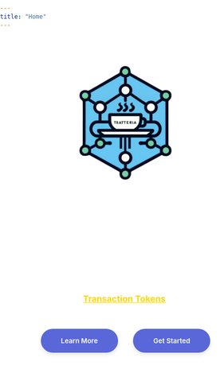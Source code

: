 ```yaml
---
title: "Home"
---
```


<style>
html, body {
  margin: 0;
  padding: 0;
  width: 100%;
  height: 100%;
  color: #fff;
  background: url('/img/background/image.png') no-repeat center center fixed;
  background-size: cover;
}

.home {
  text-align: center;
  padding: 4em 1em 6em 1em;
}

.home img {
  width: 200px;
  height: auto;
}

.home h1 {
  font-size: 4vw;
  font-weight: 800;
  margin-bottom: 20px;
}

.home h2 {
  font-size: 2.8vw;
  font-weight: 600;
  margin-bottom: 30px;
}

.home h3 {
  font-size: 1.8vw;
  font-weight: 400;
  margin-bottom: 50px;
}

.home h3 a {
  color: #ffd700;
  font-weight: 700;
  border-radius: 5px;
  transition: background-color 0.3s ease, color 0.3s ease;
  font-size: 1em;
}

.home h3 a:hover {
  color: #fff;
}

.home .buttons {
  margin-top: 30px;
  margin-bottom: 40px;
}

.buttons a {
  display: inline-block;
  margin: 0 1em;
  padding: 1.2em 3em;
  border-radius: 30px;
  background: #5a67d8;
  color: #fff;
  text-decoration: none;
  font-size: 1.4vw;
  font-weight: 600;
  box-shadow: 0 4px 8px rgba(0, 0, 0, 0.1);
  transition: background 0.3s ease, transform 0.3s ease, box-shadow 0.3s ease;
}

.buttons a:hover {
  background: #434190;
  transform: scale(1.05);
  box-shadow: 0 6px 12px rgba(0, 0, 0, 0.2);
}

.divider {
  width: 100%;
  max-width: 600px;
  height: 1px;
  background: linear-gradient(90deg, 
    transparent, 
    rgba(255, 255, 255, 0.2), 
    transparent
  );
  margin: 3em auto;
}

.community-buttons {
  display: flex;
  justify-content: center;
  gap: 1.5em;
}

.community-button {
  display: inline-flex;
  align-items: center;
  padding: 1.2em 3em;
  border-radius: 30px;
  background: rgba(255, 255, 255, 0.1);
  color: #fff;
  text-decoration: none;
  font-size: 1.4vw;
  font-weight: 600;
  border: 1px solid rgba(255, 255, 255, 0.2);
  backdrop-filter: blur(5px);
  transition: all 0.3s ease;
}

.community-button:hover {
  background: rgba(255, 255, 255, 0.2);
  transform: scale(1.05);
  box-shadow: 0 4px 8px rgba(0, 0, 0, 0.1);
}

.community-button svg {
  width: 20px;
  height: 20px;
  margin-right: 8px;
}

footer {
  background: #333;
  padding: 2em 0;
  text-align: center;
  color: #fff;
}

footer a {
  color: #5a67d8;
  text-decoration: none;
}

@media (max-width: 768px) {
  .home h1, .home h2, .home h3, .buttons a {
    font-size: 5vw;
  }
  
  .home img {
    width: 70%;
  }

  .buttons a {
    padding: 10px 20px;
    font-size: 16px;
  }
  
  .community-button {
    font-size: 16px;
    padding: 10px 20px;
  }

  .community-buttons {
    flex-direction: column;
    align-items: center;
  }

  .community-button i {
    margin-right: 8px;
  }
}

</style>
  <div class="home">
    <img src="/img/logos/image-logo.svg" alt="Tratteria Logo">
    <h1>Tratteria</h1>
    <h2>Transaction Tokens Service</h2>
    <h3>Assure identity and context in microservices with <a href="https://tratteria.io/docs/transaction-token/" target="_blank">Transaction Tokens</a>.</h3>
    <div class="buttons">
      <a href="/docs" class="button"><i class="fas fa-book-open"></i> Learn More</a>
      <a href="/docs/quickstart" class="button"><i class="fas fa-rocket"></i> Get Started</a>
  </div>
  
  <div class="divider"></div>
  
  <div class="community-buttons">
    <a href="https://github.com/orgs/tratteria/discussions" class="community-button" target="_blank" rel="noopener noreferrer">
      <i class="fab fa-github" style="margin-right: 8px;"></i> Join the Discussion
    </a>
    <a href="https://github.com/tratteria" class="community-button" target="_blank" rel="noopener noreferrer">
      <i class="fab fa-github" style="margin-right: 8px;"></i> View on GitHub
    </a>
  </div>
</div>